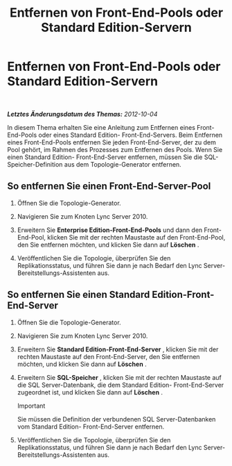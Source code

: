 ﻿---
title: Entfernen von Front-End-Pools oder Standard Edition-Servern
TOCTitle: Entfernen von Front-End-Pools oder Standard Edition-Servern
ms:assetid: 83c39a36-49a1-4ac6-9cc5-b0e441b1fdec
ms:mtpsurl: https://technet.microsoft.com/de-de/library/JJ688115(v=OCS.15)
ms:contentKeyID: 49890818
ms.date: 05/19/2016
mtps_version: v=OCS.15
ms.translationtype: HT
---

# Entfernen von Front-End-Pools oder Standard Edition-Servern

 

_**Letztes Änderungsdatum des Themas:** 2012-10-04_

In diesem Thema erhalten Sie eine Anleitung zum Entfernen eines Front-End-Pools oder eines Standard Edition- Front-End-Servers. Beim Entfernen eines Front-End-Pools entfernen Sie jeden Front-End-Server, der zu dem Pool gehört, im Rahmen des Prozesses zum Entfernen des Pools. Wenn Sie einen Standard Edition- Front-End-Server entfernen, müssen Sie die SQL-Speicher-Definition aus dem Topologie-Generator entfernen.

## So entfernen Sie einen Front-End-Server-Pool

1.  Öffnen Sie die Topologie-Generator.

2.  Navigieren Sie zum Knoten Lync Server 2010.

3.  Erweitern Sie **Enterprise Edition-Front-End-Pools** und dann den Front-End-Pool, klicken Sie mit der rechten Maustaste auf den Front-End-Pool, den Sie entfernen möchten, und klicken Sie dann auf **Löschen** .

4.  Veröffentlichen Sie die Topologie, überprüfen Sie den Replikationsstatus, und führen Sie dann je nach Bedarf den Lync Server-Bereitstellungs-Assistenten aus.

## So entfernen Sie einen Standard Edition-Front-End-Server

1.  Öffnen Sie die Topologie-Generator.

2.  Navigieren Sie zum Knoten Lync Server 2010.

3.  Erweitern Sie **Standard Edition-Front-End-Server** , klicken Sie mit der rechten Maustaste auf den Front-End-Server, den Sie entfernen möchten, und klicken Sie dann auf **Löschen** .

4.  Erweitern Sie **SQL-Speicher** , klicken Sie mit der rechten Maustaste auf die SQL Server-Datenbank, die dem Standard Edition- Front-End-Server zugeordnet ist, und klicken Sie dann auf **Löschen** .
    

    > [!IMPORTANT]
    > Sie müssen die Definition der verbundenen SQL Server-Datenbanken vom Standard Edition- Front-End-Server entfernen.



5.  Veröffentlichen Sie die Topologie, überprüfen Sie den Replikationsstatus, und führen Sie dann je nach Bedarf den Lync Server-Bereitstellungs-Assistenten aus.

